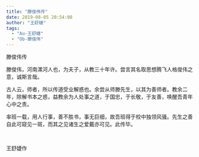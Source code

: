```yaml
---
title: "滕俊伟传"
date: 2019-08-05 20:54:08
author: "王舒婕"
tags: 
  - "Au-王舒婕"
  - "Ob-滕俊伟"
---
```


<p>滕俊伟传</p>
<p>滕俊伟，河南漯河人也，为夫子，从教三十年许。尝言其名取思想腾飞人格俊伟之意，诚斯言哉。</p>
<p>古人云，师者，所以传道受业解惑也。余尝从师滕先生，以其为善师者。教余二年，除解书本之惑，益教余为人处事之道，于国忠，于长敬，于友善，唤醒吾青年心中之责。</p>
<p>率班一载，用人行事，善不胜书，事无巨细，故吾班得于校中独领风骚。先生之善自此可窥见一斑，而其之见诸生之爱戴亦可见。此传毕。</p>
<p>&nbsp;</p>
<p>王舒婕作</p>